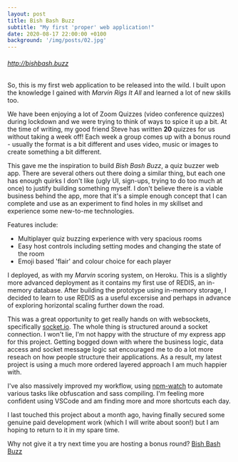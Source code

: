 ```yaml
---
layout: post
title: Bish Bash Buzz
subtitle: "My first 'proper' web application!"
date: 2020-08-17 22:00:00 +0100
background: '/img/posts/02.jpg'
---
```



###### http://bishbash.buzz

So, this is my first web application to be released into the wild. I built upon the knowledge I gained with *Marvin Rigs It All* and learned a lot of new skills too.

We have been enjoying a lot of Zoom Quizzes (video conference quizzes) during lockdown and we were trying to think of ways to spice it up a bit. At the time of writing, my good friend Steve has written **20** quizzes for us without taking a week off! Each week a group comes up with a bonus round - usually the format is a bit different and uses video, music or images to create something a bit different.

This gave me the inspiration to build *Bish Bash Buzz*, a quiz buzzer web app. There are several others out there doing a similar thing, but each one has enough quirks I don't like (ugly UI, sign-ups, trying to do too much at once) to justify building something myself. I don't believe there is a viable business behind the app, more that it's a simple enough concept that I can complete and use as an experiment to find holes in my skillset and experience some new-to-me technologies.

Features include:
- Multiplayer quiz buzzing experience with very spacious rooms
- Easy host controls including setting modes and changing the state of the room
- Emoji based 'flair' and colour choice for each player

I deployed, as with my *Marvin* scoring system, on Heroku. This is a slightly more advanced deployment as it contains my first use of REDIS, an in-memory database. After building the prototype using in-memory storage, I decided to learn to use REDIS as a useful excersise and perhaps in advance of exploring horizontal scaling further down the road.

This was a great opportunity to get really hands on with websockets, specifically [socket.io](http://socket.io). The whole thing is structured around a socket connection. I won't lie, I'm not happy with the structure of my express app for this project. Getting bogged down with where the business logic, data access and socket message logic sat encouraged me to do a lot more reseach on how people structure their applications. As a result, my latest project is using a much more ordered layered approach I am much happier with.

I've also massively improved my workflow, using [npm-watch](https://www.npmjs.com/package/npm-watch) to automate various tasks like obfuscation and sass compiling. I'm feeling more confident using VSCode and am finding more and more shortcuts each day.

I last touched this project about a month ago, having finally secured some genuine paid development work (which I will write about soon!) but I am hoping to return to it in my spare time.

Why not give it a try next time you are hosting a bonus round? [Bish Bash Buzz](http://bishbash.buzz)



